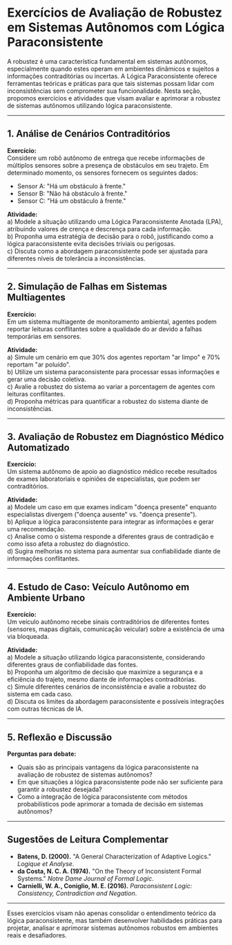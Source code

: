 
# Exercícios de Avaliação de Robustez em Sistemas Autônomos com Lógica Paraconsistente

A robustez é uma característica fundamental em sistemas autônomos, especialmente quando estes operam em ambientes dinâmicos e sujeitos a informações contraditórias ou incertas. A Lógica Paraconsistente oferece ferramentas teóricas e práticas para que tais sistemas possam lidar com inconsistências sem comprometer sua funcionalidade. Nesta seção, propomos exercícios e atividades que visam avaliar e aprimorar a robustez de sistemas autônomos utilizando lógica paraconsistente.

---

## 1. **Análise de Cenários Contraditórios**

**Exercício:**  
Considere um robô autônomo de entrega que recebe informações de múltiplos sensores sobre a presença de obstáculos em seu trajeto. Em determinado momento, os sensores fornecem os seguintes dados:

- Sensor A: "Há um obstáculo à frente."
- Sensor B: "Não há obstáculo à frente."
- Sensor C: "Há um obstáculo à frente."

**Atividade:**  
a) Modele a situação utilizando uma Lógica Paraconsistente Anotada (LPA), atribuindo valores de crença e descrença para cada informação.  
b) Proponha uma estratégia de decisão para o robô, justificando como a lógica paraconsistente evita decisões triviais ou perigosas.  
c) Discuta como a abordagem paraconsistente pode ser ajustada para diferentes níveis de tolerância a inconsistências.

---

## 2. **Simulação de Falhas em Sistemas Multiagentes**

**Exercício:**  
Em um sistema multiagente de monitoramento ambiental, agentes podem reportar leituras conflitantes sobre a qualidade do ar devido a falhas temporárias em sensores.

**Atividade:**  
a) Simule um cenário em que 30% dos agentes reportam "ar limpo" e 70% reportam "ar poluído".  
b) Utilize um sistema paraconsistente para processar essas informações e gerar uma decisão coletiva.  
c) Avalie a robustez do sistema ao variar a porcentagem de agentes com leituras conflitantes.  
d) Proponha métricas para quantificar a robustez do sistema diante de inconsistências.

---

## 3. **Avaliação de Robustez em Diagnóstico Médico Automatizado**

**Exercício:**  
Um sistema autônomo de apoio ao diagnóstico médico recebe resultados de exames laboratoriais e opiniões de especialistas, que podem ser contraditórios.

**Atividade:**  
a) Modele um caso em que exames indicam "doença presente" enquanto especialistas divergem ("doença ausente" vs. "doença presente").  
b) Aplique a lógica paraconsistente para integrar as informações e gerar uma recomendação.  
c) Analise como o sistema responde a diferentes graus de contradição e como isso afeta a robustez do diagnóstico.  
d) Sugira melhorias no sistema para aumentar sua confiabilidade diante de informações conflitantes.

---

## 4. **Estudo de Caso: Veículo Autônomo em Ambiente Urbano**

**Exercício:**  
Um veículo autônomo recebe sinais contraditórios de diferentes fontes (sensores, mapas digitais, comunicação veicular) sobre a existência de uma via bloqueada.

**Atividade:**  
a) Modele a situação utilizando lógica paraconsistente, considerando diferentes graus de confiabilidade das fontes.  
b) Proponha um algoritmo de decisão que maximize a segurança e a eficiência do trajeto, mesmo diante de informações contraditórias.  
c) Simule diferentes cenários de inconsistência e avalie a robustez do sistema em cada caso.  
d) Discuta os limites da abordagem paraconsistente e possíveis integrações com outras técnicas de IA.

---

## 5. **Reflexão e Discussão**

**Perguntas para debate:**
- Quais são as principais vantagens da lógica paraconsistente na avaliação de robustez de sistemas autônomos?
- Em que situações a lógica paraconsistente pode não ser suficiente para garantir a robustez desejada?
- Como a integração de lógica paraconsistente com métodos probabilísticos pode aprimorar a tomada de decisão em sistemas autônomos?

---

## **Sugestões de Leitura Complementar**

- **Batens, D. (2000).** "A General Characterization of Adaptive Logics." *Logique et Analyse*.
- **da Costa, N. C. A. (1974).** "On the Theory of Inconsistent Formal Systems." *Notre Dame Journal of Formal Logic*.
- **Carnielli, W. A., Coniglio, M. E. (2016).** *Paraconsistent Logic: Consistency, Contradiction and Negation*.

---

Esses exercícios visam não apenas consolidar o entendimento teórico da lógica paraconsistente, mas também desenvolver habilidades práticas para projetar, analisar e aprimorar sistemas autônomos robustos em ambientes reais e desafiadores.
```
